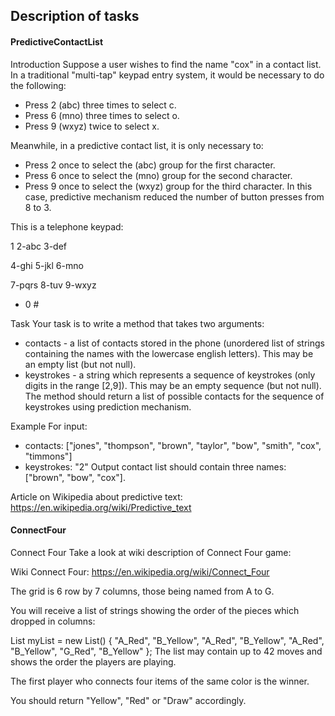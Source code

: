 ## Description of tasks

#### PredictiveContactList

Introduction
Suppose a user wishes to find the name "cox" in a contact list. In a traditional "multi-tap" keypad entry system, it would be necessary to do the following:
- Press 2 (abc) three times to select c.
- Press 6 (mno) three times to select o.
- Press 9 (wxyz) twice to select x.

Meanwhile, in a predictive contact list, it is only necessary to:
- Press 2 once to select the (abc) group for the first character.
- Press 6 once to select the (mno) group for the second character.
- Press 9 once to select the (wxyz) group for the third character.
In this case, predictive mechanism reduced the number of button presses from 8 to 3.

This is a telephone keypad:

1 2-abc 3-def

4-ghi 5-jkl 6-mno

7-pqrs 8-tuv 9-wxyz

* 0 #

Task
Your task is to write a method that takes two arguments:
- contacts - a list of contacts stored in the phone (unordered list of strings containing the names with the lowercase english letters). This may be an empty list (but not null).
- keystrokes - a string which represents a sequence of keystrokes (only digits in the range [2,9]). This may be an empty sequence (but not null).
The method should return a list of possible contacts for the sequence of keystrokes using prediction mechanism.

Example
For input:
- contacts: ["jones", "thompson", "brown", "taylor", "bow", "smith", "cox", "timmons"]
- keystrokes: "2"
Output contact list should contain three names: ["brown", "bow", "cox"].

Article on Wikipedia about predictive text: https://en.wikipedia.org/wiki/Predictive_text

#### ConnectFour

Connect Four
Take a look at wiki description of Connect Four game:

Wiki Connect Four: https://en.wikipedia.org/wiki/Connect_Four

The grid is 6 row by 7 columns, those being named from A to G.

You will receive a list of strings showing the order of the pieces which dropped in columns:

List<string> myList = new List<string>()
{
    "A_Red",
    "B_Yellow",
    "A_Red",
    "B_Yellow",
    "A_Red",
    "B_Yellow",
    "G_Red",
    "B_Yellow"
};
The list may contain up to 42 moves and shows the order the players are playing.

The first player who connects four items of the same color is the winner.

You should return "Yellow", "Red" or "Draw" accordingly.
